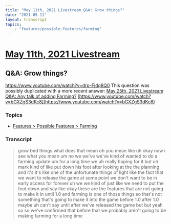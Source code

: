 ```yaml
---
title: "May 11th, 2021 Livestream Q&A: Grow things?"
date: "2021-05-11"
layout: transcript
topics:
    - "features/possible-features/farming"
---
```

# [May 11th, 2021 Livestream](../2021-05-11.md)
## Q&A: Grow things?
https://www.youtube.com/watch?v=drp-Fjdq8Q0
This question was possibly duplicated with a more recent answer: [May 25th, 2021 Livestream Q&A: Any talk of adding Farming?](./yt-bGXZgS3dKc8.md) [https://www.youtube.com/watch?v=bGXZgS3dKc8](https://www.youtube.com/watch?v=bGXZgS3dKc8)


### Topics
* [Features > Possible Features > Farming](../topics/features/possible-features/farming.md)

### Transcript

> grow bed things what does that mean oh you mean like uh okay now i see what you mean um no we we've we've kind of wanted to do a farming update um for a long time we uh really hoping for it but uh mark kind of like put down his foot after looking at the the planning and it's it's like one of the unfortunate things of light like the fact that we want to release the game at some point we don't want to be in early access for forever uh we we kind of just like we need to put the foot down and say like okay these are the features that are not going to make it in until 1.0 and farming is one of those things so that's not something that's going to make it into the game before 1.0 after 1.0 maybe uh can't say until after we've released the game but but yeah so so we've confirmed that before that we probably aren't going to be making farming for a long time
